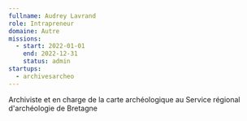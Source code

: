 ```yaml
---
fullname: Audrey Lavrand
role: Intrapreneur
domaine: Autre
missions:
  - start: 2022-01-01
    end: 2022-12-31
    status: admin
startups:
  - archivesarcheo
---
```


Archiviste et en charge de la carte archéologique au Service régional d'archéologie de Bretagne
